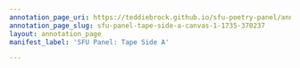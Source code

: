 ```yaml
---
annotation_page_uri: https://teddiebrock.github.io/sfu-poetry-panel/annotations/sfu-panel-tape-side-a-canvas-1-1735-370237.json
annotation_page_slug: sfu-panel-tape-side-a-canvas-1-1735-370237
layout: annotation_page
manifest_label: 'SFU Panel: Tape Side A'

---
```

